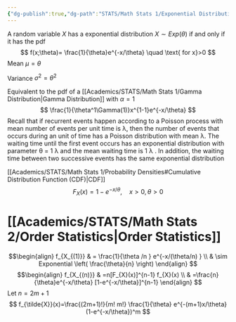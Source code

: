 ```yaml
---
{"dg-publish":true,"dg-path":"STATS/Math Stats 1/Exponential Distribution.md","permalink":"/stats/math-stats-1/exponential-distribution/","created":"2024-11-26T16:45:05.234-05:00","updated":"2025-07-07T18:02:31.325-04:00"}
---
```


A random variable $X$ has a exponential distribution $X\sim Exp(\theta)$ if and only if it has the pdf
$$
f(x;\theta)= \frac{1}{\theta}e^{-x/\theta} \quad \text{ for x}>0
$$
Mean $\mu=\theta$

Variance $\sigma^2=\theta^2$

Equivalent to the pdf of a [[Academics/STATS/Math Stats 1/Gamma Distribution\|Gamma Distribution]] with $\alpha=1$
$$
\frac{1}{\theta^1\Gamma(1)}x^{1-1}e^{-x/\theta}
$$
Recall that if recurrent events happen according to a Poisson process with mean number of events per unit time is λ, then the number of events that occurs during an unit of time has a Poisson distribution with mean λ. The waiting time until the first event occurs has an exponential distribution with parameter θ = 1  λ and the mean waiting time is 1 λ . In addition, the waiting time between two successive events has the same exponential distribution

[[Academics/STATS/Math Stats 1/Probability Densities#Cumulative Distribution Function (CDF)\|CDF]]
$$
F_{X}(x)=1-e^{-x/\theta},\quad x>0, \theta > 0
$$


# [[Academics/STATS/Math Stats 2/Order Statistics\|Order Statistics]]
$$\begin{align}
f_{X_{(1)}} & = \frac{1}{\theta /n } e^{-x/(\theta/n) } \\
 & \sim Exponential \left( \frac{\theta}{n} \right)
\end{align}
$$
$$\begin{align}
f_{X_{(n)}} & =n[F_{X}(x)]^{n-1} f_{X}(x) \\
 & =\frac{n}{\theta}e^{-x/\theta} [1-e^{-x/\theta}]^{n-1}
\end{align}
$$
Let $n=2m+ 1$
$$
f_{\tilde{X}}(x)=\frac{(2m+1)!}{m! m!} \frac{1}{\theta} e^{-(m+1)x/\theta} (1-e^{-x/\theta})^m
$$